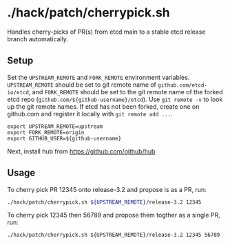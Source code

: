 # ./hack/patch/cherrypick.sh

Handles cherry-picks of PR(s) from etcd main to a stable etcd release branch automatically.

## Setup

Set the `UPSTREAM_REMOTE` and `FORK_REMOTE` environment variables.
`UPSTREAM_REMOTE` should be set to git remote name of `github.com/etcd-io/etcd`, and `FORK_REMOTE` should be set to the
git remote name of the forked etcd repo (`github.com/${github-username}/etcd`). Use `git remote -v` to look up the git
remote names. If etcd has not been forked, create one on github.com and register it locally with `git remote add ...`.

```
export UPSTREAM_REMOTE=upstream
export FORK_REMOTE=origin
export GITHUB_USER=${github-username}
```

Next, install hub from https://github.com/github/hub

## Usage

To cherry pick PR 12345 onto release-3.2 and propose is as a PR, run:

```sh
./hack/patch/cherrypick.sh ${UPSTREAM_REMOTE}/release-3.2 12345
```

To cherry pick 12345 then 56789 and propose them togther as a single PR, run:

```
./hack/patch/cherrypick.sh ${UPSTREAM_REMOTE}/release-3.2 12345 56789
```


